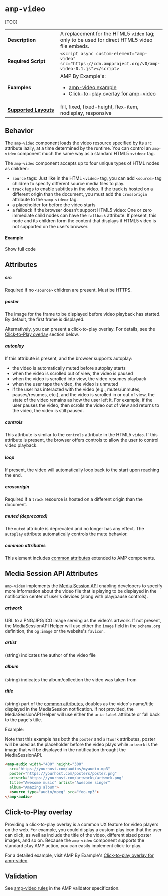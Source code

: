 <!---
Copyright 2015 The AMP HTML Authors. All Rights Reserved.

Licensed under the Apache License, Version 2.0 (the "License");
you may not use this file except in compliance with the License.
You may obtain a copy of the License at

      http://www.apache.org/licenses/LICENSE-2.0

Unless required by applicable law or agreed to in writing, software
distributed under the License is distributed on an "AS-IS" BASIS,
WITHOUT WARRANTIES OR CONDITIONS OF ANY KIND, either express or implied.
See the License for the specific language governing permissions and
limitations under the License.
-->

# <a name="amp-video"></a> `amp-video`

[TOC]

<table>
   <tr>
    <td class="col-fourty"><strong>Description</strong></td>
    <td>A replacement for the HTML5 <code>video</code> tag; only to be used for direct HTML5 video file embeds.</td>
  </tr>
  <tr>
    <td width="40%"><strong>Required Script</strong></td>
    <td><code>&lt;script async custom-element="amp-video" src="https://cdn.ampproject.org/v0/amp-video-0.1.js">&lt;/script></code></td>
  </tr>
  <tr>
    <td width="40%"><strong>Examples</strong></td>
    <td>AMP By Example's:<ul>
      <li><a href="https://ampbyexample.com/components/amp-video/">amp-video example</a></li>
      <li><a href="https://ampbyexample.com/advanced/click-to-play_overlay_for_amp-video/">Click-to-play overlay for amp-video</a></td>
  </tr>
  <tr>
    <td class="col-fourty"><strong><a href="https://www.ampproject.org/docs/guides/responsive/control_layout.html">Supported Layouts</a></strong></td>
    <td>fill, fixed, fixed-height, flex-item, nodisplay, responsive</td>
  </tr>
</table>

## Behavior

The `amp-video` component loads the video resource specified by its `src` attribute lazily, at a time determined by the runtime. You can control an `amp-video` component much the same way as a standard HTML5 `<video>` tag.

The `amp-video` component accepts up to four unique types of HTML nodes as children:

- `source` tags: Just like in the HTML `<video>` tag, you can add `<source>` tag children to specify different source media files to play.
- `track` tags to enable subtitles in the video. If the track is hosted on a different origin than the document, you must add the `crossorigin` attribute to the `<amp-video>` tag.
-  a placeholder for before the video starts
-  a fallback if the browser doesn’t support HTML5 video: One or zero immediate child nodes can have the `fallback` attribute. If present, this node and its children form the content that displays if HTML5 video is not supported on the user’s browser.

#### Example

<!--embedded example - displays in ampproject.org -->
<div>
<amp-iframe height="293"
            layout="fixed-height"
            sandbox="allow-scripts allow-forms allow-same-origin"
            resizable
            src="https://ampproject-b5f4c.firebaseapp.com/examples/ampvideo.basic.embed.html">
  <div overflow tabindex="0" role="button" aria-label="Show more">Show full code</div>
  <div placeholder></div>
</amp-iframe>

</div>

## Attributes

##### src

Required if no `<source>` children are present. Must be HTTPS.

##### poster

The image for the frame to be displayed before video playback has started. By
default, the first frame is displayed.

Alternatively, you can present a click-to-play overlay. For details, see the [Click-to-Play overlay](#click-to-play-overlay) section below.

##### autoplay

If this attribute is present, and the browser supports autoplay:

* the video is automatically muted before autoplay starts
* when the video is scrolled out of view, the video is paused
* when the video is scrolled into view, the video resumes playback
* when the user taps the video, the video is unmuted
* if the user has interacted with the video (e.g., mutes/unmutes, pauses/resumes, etc.), and the video is scrolled in or out of view, the state of the video remains as how the user left it.  For example, if the user pauses the video, then scrolls the video out of view and returns to the video, the video is still paused.

##### controls

This attribute is similar to the `controls` attribute in the HTML5 `video`. If this attribute is present, the browser offers controls to allow the user to control video playback.

##### loop

If present, the video will automatically loop back to the start upon reaching the end.

##### crossorigin

Required if a `track` resource is hosted on a different origin than the document.

##### muted (deprecated)

The `muted` attribute is deprecated and no longer has any effect. The `autoplay` attribute automatically controls the mute behavior.

##### common attributes

This element includes [common attributes](https://www.ampproject.org/docs/reference/common_attributes) extended to AMP components.


## Media Session API Attributes

`amp-video` implements the [Media Session API](https://developers.google.com/web/updates/2017/02/media-session) enabling developers to specify more information about the video file that is playing to be displayed in the notification center of user's devices (along with play/pause controls).

##### artwork

URL to a PNG/JPG/ICO image serving as the video's artwork. If not present, the MediaSessionAPI Helper will use either the `image` field in the `schema.org` definition, the `og:image` or the website's `favicon`.

##### artist

(string) indicates the author of the video file

##### album

(string) indicates the album/collection the video was taken from

##### title

(string) part of the [common attributes](https://www.ampproject.org/docs/reference/common_attributes), doubles as the video's name/title displayed in the MediaSession notification. If not provided, the MediaSessionAPI Helper will use either the `aria-label` attribute or fall back to the page's title.

Example:

Note that this example has both the `poster` and `artwork` attributes, poster will be used as the
placeholder before the video plays while `artwork` is the image that will be displayed in the
notification throught the MediaSessionAPI.

```html
<amp-audio width="400" height="300"
  src="https://yourhost.com/audios/myaudio.mp3"
  poster="https://yourhost.com/posters/poster.png"
  artwork="https://yourhost.com/artworks/artwork.png"
  title="Awesome music" artist="Awesome singer"
  album="Amazing album">
  <source type="audio/mpeg" src="foo.mp3">
</amp-audio>
```

## Click-to-Play overlay

Providing a click-to-play overlay is a common UX feature for video players on the web.  For example, you could display a custom play icon that the user can click, as well as include the title of the video, different sized poster images, and so on.  Because the `amp-video` component supports the standard `play` AMP action, you can easily implement click-to-play.

For a detailed example, visit AMP By Example's  [Click-to-play overlay for amp-video](https://ampbyexample.com/advanced/click-to-play_overlay_for_amp-video/).

## Validation

See [amp-video rules](https://github.com/ampproject/amphtml/blob/master/validator/validator-main.protoascii) in the AMP validator specification.
